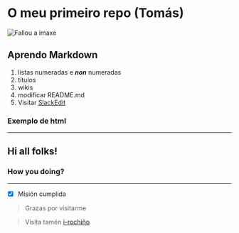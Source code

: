 # O meu primeiro repo (Tomás)

![Fallou a imaxe](/logo.png)

## Aprendo Markdown
1. listas numeradas e _**non**_ numeradas
1. títulos
1. wikis
1. modificar README.md
1. Visitar [SlackEdit](https://stackedit.io/)

### Exemplo de html
<!DOCTYPE html>
<html lang="en">
<head>
    <meta charset="UTF-8">
    <meta http-equiv="X-UA-Compatible" content="IE=edge">
    <meta name="viewport" content="width=device-width, initial-scale=1.0">
    <title>Testing limits</title>
</head>
<body>
  <hr>
    <h2>Hi all folks!</h2>
    <h3>How you doing?</h3>
      
  <hr>
    
</body>
</html>

- [x] Misión cumplida

> Grazas por visitarme

> Visita tamén [i-rochiño](https://irocho.wordpress.com)

